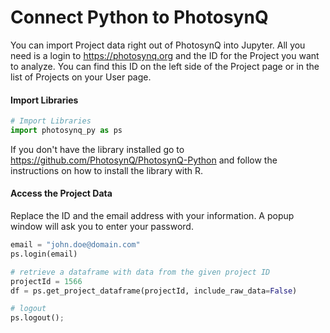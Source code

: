 # Connect Python to PhotosynQ

You can import Project data right out of PhotosynQ into Jupyter. All you need is a login to <https://photosynq.org> and the ID for the Project you want to analyze. You can find this ID on the left side of the Project page or in the list of Projects on your User page.

#### Import Libraries

```python
# Import Libraries
import photosynq_py as ps
```

If you don't have the library installed go to <https://github.com/PhotosynQ/PhotosynQ-Python> and follow the instructions on how to install the library with R.

#### Access the Project Data

Replace the ID and the email address with your information. A popup window will ask you to enter your password.

```python
email = "john.doe@domain.com"
ps.login(email)

# retrieve a dataframe with data from the given project ID
projectId = 1566
df = ps.get_project_dataframe(projectId, include_raw_data=False)

# logout
ps.logout();
```
